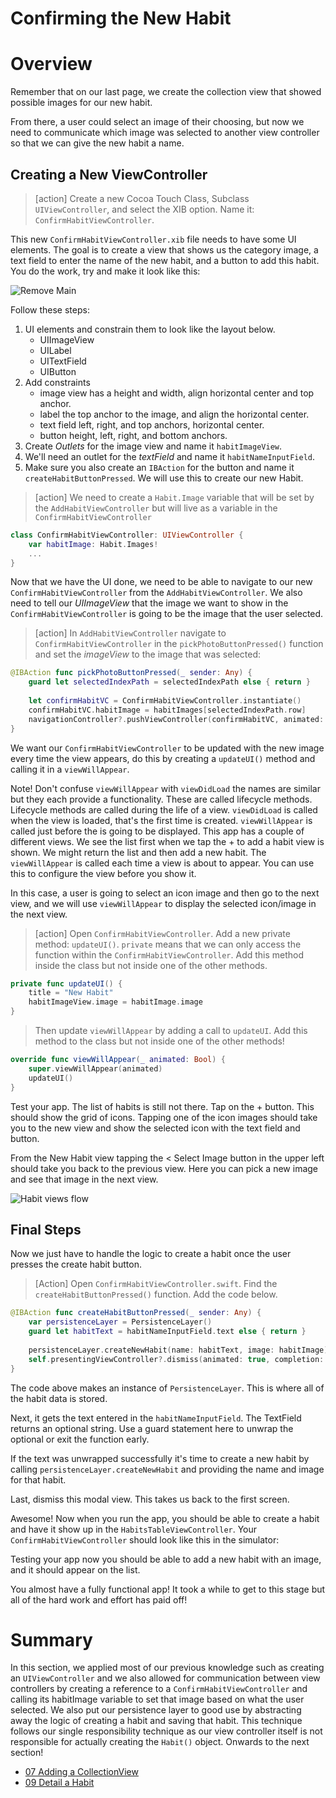 # Confirming the New Habit

# Overview

Remember that on our last page, we create the collection view that showed possible images for our new habit.

From there, a user could select an image of their choosing, but now we need to communicate which image was selected to another view controller so that we can give the new habit a name.

## Creating a New ViewController

>[action]
> Create a new Cocoa Touch Class, Subclass `UIViewController`, and select the XIB option. Name it: `ConfirmHabitViewController`. 

This new `ConfirmHabitViewController.xib` file needs to have some UI elements. The goal is to create a view that shows us the category image, a text field to enter the name of the new habit, and a button to add this habit. You do the work, try and make it look like this: 

![Remove Main](./assets/confirmHabitViewController.png)

Follow these steps:

1. UI elements and constrain them to look like the layout below.
    - UIImageView
    - UILabel
    - UITextField
    - UIButton
2. Add constraints
    - image view has a height and width, align horizontal center and top anchor.
    - label the top anchor to the image, and align the horizontal center. 
    - text field left, right, and top anchors, horizontal center. 
    - button height, left, right, and bottom anchors. 
2. Create *Outlets* for the image view and name it `habitImageView`. 
3. We'll need an outlet for the *textField* and name it `habitNameInputField`.
4. Make sure you also create an `IBAction` for the button and name it `createHabitButtonPressed`. We will use this to create our new Habit.

>[action]
> We need to create a `Habit.Image` variable that will be set by the `AddHabitViewController` but will live as a variable in the `ConfirmHabitViewController`

```Swift
class ConfirmHabitViewController: UIViewController {
    var habitImage: Habit.Images!
    ...
}
```

Now that we have the UI done, we need to be able to navigate to our new `ConfirmHabitViewController` from the `AddHabitViewController`. We also need to tell our *UIImageView* that the image we want to show in the `ConfirmHabitViewController` is going to be the image that the user selected.

> [action]
> In `AddHabitViewController` navigate to `ConfirmHabitViewController` in the `pickPhotoButtonPressed()` function and set the *imageView* to the image that was selected:

```Swift
@IBAction func pickPhotoButtonPressed(_ sender: Any) {
    guard let selectedIndexPath = selectedIndexPath else { return }
    
    let confirmHabitVC = ConfirmHabitViewController.instantiate()
    confirmHabitVC.habitImage = habitImages[selectedIndexPath.row]
    navigationController?.pushViewController(confirmHabitVC, animated: true)
}
```

We want our `ConfirmHabitViewController` to be updated with the new image every time the view appears, do this by creating a `updateUI()` method and calling it in a `viewWillAppear`. 

Note! Don't confuse `viewWillAppear` with `viewDidLoad` the names are similar but they each provide a functionality. These are called lifecycle methods. Lifecycle methods are called during the life of a view. `viewDidLoad` is called when the view is loaded, that's the first time is created. `viewWillAppear` is called just before the is going to be displayed. This app has a couple of different views. We see the list first when we tap the + to add a habit view is shown. We might return the list and then add a new habit. The `viewWillAppear` is called each time a view is about to appear. You can use this to configure the view before you show it. 

In this case, a user is going to select an icon image and then go to the next view, and we will use `viewWillAppear` to display the selected icon/image in the next view. 

>[action]
> Open `ConfirmHabitViewController`. Add a new private method: `updateUI()`. `private` means that we can only access the function within the `ConfirmHabitViewController`. Add this method inside the class but not inside one of the other methods. 

```Swift
private func updateUI() {
    title = "New Habit"
    habitImageView.image = habitImage.image
}
```

> Then update `viewWillAppear` by adding a call to `updateUI`. Add this method to the class but not inside one of the other methods! 

```Swift
override func viewWillAppear(_ animated: Bool) {
    super.viewWillAppear(animated)
    updateUI()
}
```

Test your app. The list of habits is still not there. Tap on the + button. This should show the grid of icons. Tapping one of the icon images should take you to the new view and show the selected icon with the text field and button. 

From the New Habit view tapping the < Select Image button in the upper left should take you back to the previous view. Here you can pick a new image and see that image in the next view. 

![Habit views flow](./assets/habit-views-test.png)

## Final Steps

Now we just have to handle the logic to create a habit once the user presses the create habit button.

> [Action]
> Open `ConfirmHabitViewController.swift`. Find the `createHabitButtonPressed()` function. Add the code below. 

```Swift
@IBAction func createHabitButtonPressed(_ sender: Any) {
    var persistenceLayer = PersistenceLayer()
    guard let habitText = habitNameInputField.text else { return }
    
    persistenceLayer.createNewHabit(name: habitText, image: habitImage)
    self.presentingViewController?.dismiss(animated: true, completion: nil)
}
```

The code above makes an instance of `PersistenceLayer`. This is where all of the habit data is stored. 

Next, it gets the text entered in the `habitNameInputField`. The TextField returns an optional string. Use a guard statement here to unwrap the optional or exit the function early. 

If the text was unwrapped successfully it's time to create a new habit by calling `persistenceLayer.createNewHabit` and providing the name and image for that habit. 

Last, dismiss this modal view. This takes us back to the first screen. 



Awesome! Now when you run the app, you should be able to create a habit and have it show up in the `HabitsTableViewController`. Your `ConfirmHabitViewController` should look like this in the simulator:

Testing your app now you should be able to add a new habit with an image, and it should appear on the list. 

You almost have a fully functional app! It took a while to get to this stage but all of the hard work and effort has paid off!

# Summary

In this section, we applied most of our previous knowledge such as creating an `UIViewController` and we also allowed for communication between view controllers by creating a reference to a `ConfirmHabitViewController` and calling its habitImage variable to set that image based on what the user selected. We also put our persistence layer to good use by abstracting away the logic of creating a habit and saving that habit. This technique follows our single responsibility technique as our view controller itself is not responsible for actually creating the `Habit()` object. Onwards to the next section!

- [07 Adding a CollectionView](./07-Adding-a-Collection-View/)
- [09 Detail a Habit](./09-Detail-a-Habit/)


